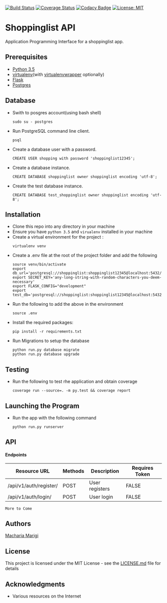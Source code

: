 [![Build Status](https://travis-ci.org/machariamarigi/shopping_list_api.svg)](https://travis-ci.org/machariamarigi/shopping_list_api) [![Coverage Status](https://coveralls.io/repos/github/machariamarigi/shopping_list_api/badge.svg?branch=development)](https://coveralls.io/github/machariamarigi/shopping_list_api?branch=development) [![Codacy Badge](https://api.codacy.com/project/badge/Grade/a4a5c07fde574109bcc1c62ddeddfd20)](https://www.codacy.com/app/machariamarigi/shopping_list_api?utm_source=github.com&amp;utm_medium=referral&amp;utm_content=machariamarigi/shopping_list_api&amp;utm_campaign=Badge_Grade) [![License: MIT](https://img.shields.io/badge/License-MIT-yellow.svg)](https://opensource.org/licenses/MIT)

# Shoppinglist API

Application Programming Interface for a shoppinglist app.


## Prerequisites
* [Python 3.5](https://www.python.org/downloads/release/python-350/)
* [virtualenv](https://virtualenv.pypa.io/en/stable/)(with [virtualenvwrapper](https://virtualenvwrapper.readthedocs.io/en/latest/install.html) optionally)
* [Flask](http://flask.pocoo.org/)
* [Postgres](https://wiki.postgresql.org/wiki/Detailed_installation_guides)

## Database
* Swith to posgres account(using bash shell)
    ```
    sudo su - postgres
    ```
* Run PostgreSQL command line client.
    ```
    psql
    ```
* Create a database user with a password.
    ```
    CREATE USER shopping with password 'shoppinglist12345';
    ```
* Create a database instance.
    ```
    CREATE DATABASE shoppinglist owner shoppinglist encoding 'utf-8';
    ```
* Create the test database instance.
    ```
    CREATE DATABASE test_shoppinglist owner shoppinglist encoding 'utf-8';
    ```

## Installation
* Clone this repo into any directory in your machine
* Ensure you have `python 3.5` and `virualenv` installed in your machine
* Create a virtual environment for the project :
    ```
    virtualenv venv
    ```
* Create a .env file at the root of the project folder and add the following
    ```
    source venv/bin/activate
    export db_url='postgresql://shoppinglist:shoppinglist12345@localhost:5432/shopinglist'
    export SECRET_KEY='any-long-string-with-random-characters-you-deem-necessary'
    export FLASK_CONFIG="development"
    export test_db='postgresql://shoppinglist:shoppinglist12345@localhost:5432/test_shopinglist'
    ```
* Run the following to add the above in the environment
    ```
    source .env
    ```
* Install the required packages:
    ```
    pip install -r requirements.txt
    ```
* Run Migrations to setup the database
    ```
    python run.py database migrate
    python run.py database upgrade
    ```

## Testing
* Run the following to test rhe application and obtain coverage
    ```
    coverage run --source=. -m py.test && coverage report
    ```

## Launching the Program
* Run the app with the following command
    ```
    python run.py runserver
    ```

## API

#### Endpoints

| Resource URL                                |      Methods      |        Description        | Requires Token |
|---------------------------------------------|-------------------|---------------------------|----------------|  
| /api/v1/auth/register/                      |       POST        |       User registers      | FALSE          |
| /api/v1/auth/login/                         |       POST        |         User login        | FALSE          |

```
More to Come
```

## Authors
[Macharia Marigi](https://github.com/machariamarigi)

## License
This project is licensed under the MIT License - see the [LICENSE.md](LICENSE.md) file for details

## Acknowledgments
* Various resources on the Internet
